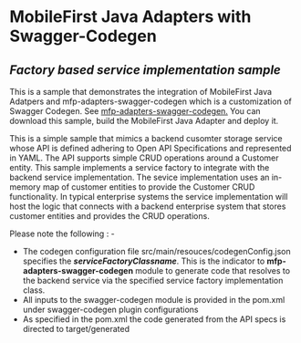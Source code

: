 # MobileFirst Java Adapters with Swagger-Codegen 
## _Factory based service implementation sample_
This is a sample that demonstrates the integration of MobileFirst Java Adatpers and mfp-adapters-swagger-codegen 
which is a customization of Swagger Codegen.   See [mfp-adapters-swagger-codegen.](https://github.com/mfpdev/mfp-advanced-adapters-samples/tree/development/mfp-adapters-swagger-codegen)
You can download this sample, build the MobileFirst Java Adapter and deploy it.

This is a simple sample that mimics a backend cusomter storage service whose API is defined adhering to Open API 
Specifications and represented in YAML.  The API supports simple CRUD operations around a Customer entity.  This 
sample implements a service factory to integrate with the backend service implementation.  The sevice implementation 
uses an in-memory map of customer entities to provide the Customer CRUD functionality.  In typical enterprise systems 
the service implementation will host the logic that connects with a backend enterprise system that stores customer 
entities and provides the CRUD operations.

Please note the following : -
* The codegen configuration file src/main/resouces/codegenConfig.json specifies the **_serviceFactoryClassname_**.  This is 
the indicator to **mfp-adapters-swagger-codegen** module to generate code that resolves to the backend service via the 
specified service factory implementation class.
* All inputs to the swagger-codegen module is provided in the pom.xml under swagger-codegen plugin configurations
* As specified in the pom.xml the code generated from the API specs is directed to target/generated




